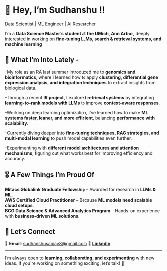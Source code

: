 # 👋 Hey, I’m Sudhanshu !!

Data Scientist | ML Engineer | AI Researcher

I’m a **Data Science Master’s student at the UMich, Ann Arbor**, deeply interested in working on **fine-tuning LLMs, search & retrieval systems, and machine learning**

## 🚀 What I’m Into Lately -  
-My role as an RA last summer introduced me to **genomics and bioinformatics**, where I learned how to apply **clustering, differential gene expression analysis, and integration techniques** to extract insights from biological data.  

-Through a recent **IR project**, I explored **retrieval systems** by integrating **learning-to-rank models with LLMs** to improve **context-aware responses**.  

-Working on deep learning optimization, I’ve learned how to make **ML systems faster, leaner, and more efficient**, balancing **performance with scalability**.  

-Currently diving deeper into **fine-tuning techniques, RAG strategies, and multi-modal learning** to push model capabilities even further.

-Experimenting with **different model architectures and attention mechanisms**, figuring out what works best for improving efficiency and accuracy.  


## 🎖️ A Few Things I’m Proud Of  
**Mitacs Globalink Graduate Fellowship** – Awarded for research in **LLMs & ML**.  
**AWS Certified Cloud Practitioner** – Because **ML models need scalable cloud setups**.  
**BCG Data Science & Advanced Analytics Program** – Hands-on experience with **business-driven ML solutions**.

## 💬 Let’s Connect  
📩 **Email**: sudhanshusanjay8@gmail.com 
🔗 [**LinkedIn**](https://www.linkedin.com/in/sudhanshu-agarwal/)  

---

I’m always open to **learning, collaborating, and experimenting** with new ideas. If you're working on something exciting, let’s talk! 🚀
